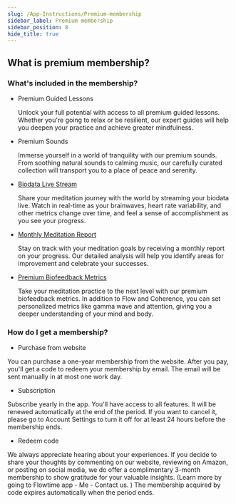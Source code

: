 ```yaml
---
slug: /App-Instructions/Premium-membership
sidebar_label: Premium membership
sidebar_position: 8
hide_title: true
---
```


## What is premium membership?

### What's included in the membership?

- Premium Guided Lessons
  
  Unlock your full potential with access to all premium guided lessons. Whether you're going to relax or be resilient, our expert guides will help you deepen your practice and achieve greater mindfulness.

- Premium Sounds
  
  Immerse yourself in a world of tranquility with our premium sounds. From soothing natural sounds to calming music, our carefully curated collection will transport you to a place of peace and serenity.

- [Biodata Live Stream](Biodata_Live_Stream.md)
  
  Share your meditation journey with the world by streaming your biodata live. Watch in real-time as your brainwaves, heart rate variability, and other metrics change over time, and feel a sense of accomplishment as you see your progress.

- [Monthly Meditation Report](Monthly_report.md)

  Stay on track with your meditation goals by receiving a monthly report on your progress. Our detailed analysis will help you identify areas for improvement and celebrate your successes.

- [Premium Biofeedback Metrics](How_to_set_biofeedback.md)
  
  Take your meditation practice to the next level with our premium biofeedback metrics. In addition to Flow and Coherence, you can set personalized metrics like gamma wave and attention, giving you a deeper understanding of your mind and body.

### How do I get a membership?

- Purchase from website

You can purchase a one-year membership from the website. After you pay, you'll get a code to redeem your membership by email. The email will be sent manually in at most one work day.

- Subscription

Subscribe yearly in the app. You'll have access to all features. It will be renewed automatically at the end of the period. If you want to cancel it, please go to Account Settings to turn it off for at least 24 hours before the membership ends.

- Redeem code

We always appreciate hearing about your experiences. If you decide to share your thoughts by commenting on our website, reviewing on Amazon, or posting on social media, we do offer a complimentary 3-month membership to show gratitude for your valuable insights. (Learn more by going to Flowtime app - Me - Contact us. )
    The membership acquired by code expires automatically when the period ends.
